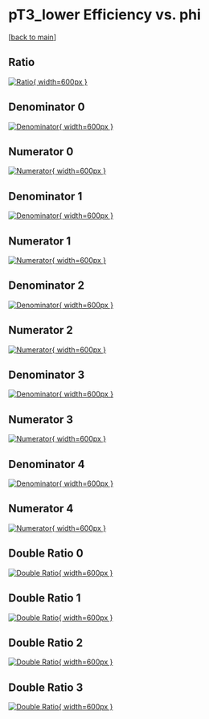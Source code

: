 # pT3_lower Efficiency vs. phi

[[back to main](./)]



## Ratio

[![Ratio](../mtv/var/pT3_lower_loweta_321_-1_eff_phi.png){ width=600px }](../mtv/var/pT3_lower_loweta_321_-1_eff_phi.pdf)

## Denominator 0

[![Denominator](../mtv/den/pT3_lower_loweta_321_-1_eff_phi_den0.png){ width=600px }](../mtv/den/pT3_lower_loweta_321_-1_eff_phi_den0.pdf)

## Numerator 0

[![Numerator](../mtv/num/pT3_lower_loweta_321_-1_eff_phi_num0.png){ width=600px }](../mtv/num/pT3_lower_loweta_321_-1_eff_phi_num0.pdf)

## Denominator 1

[![Denominator](../mtv/den/pT3_lower_loweta_321_-1_eff_phi_den1.png){ width=600px }](../mtv/den/pT3_lower_loweta_321_-1_eff_phi_den1.pdf)

## Numerator 1

[![Numerator](../mtv/num/pT3_lower_loweta_321_-1_eff_phi_num1.png){ width=600px }](../mtv/num/pT3_lower_loweta_321_-1_eff_phi_num1.pdf)

## Denominator 2

[![Denominator](../mtv/den/pT3_lower_loweta_321_-1_eff_phi_den2.png){ width=600px }](../mtv/den/pT3_lower_loweta_321_-1_eff_phi_den2.pdf)

## Numerator 2

[![Numerator](../mtv/num/pT3_lower_loweta_321_-1_eff_phi_num2.png){ width=600px }](../mtv/num/pT3_lower_loweta_321_-1_eff_phi_num2.pdf)

## Denominator 3

[![Denominator](../mtv/den/pT3_lower_loweta_321_-1_eff_phi_den3.png){ width=600px }](../mtv/den/pT3_lower_loweta_321_-1_eff_phi_den3.pdf)

## Numerator 3

[![Numerator](../mtv/num/pT3_lower_loweta_321_-1_eff_phi_num3.png){ width=600px }](../mtv/num/pT3_lower_loweta_321_-1_eff_phi_num3.pdf)

## Denominator 4

[![Denominator](../mtv/den/pT3_lower_loweta_321_-1_eff_phi_den4.png){ width=600px }](../mtv/den/pT3_lower_loweta_321_-1_eff_phi_den4.pdf)

## Numerator 4

[![Numerator](../mtv/num/pT3_lower_loweta_321_-1_eff_phi_num4.png){ width=600px }](../mtv/num/pT3_lower_loweta_321_-1_eff_phi_num4.pdf)

## Double Ratio 0

[![Double Ratio](../mtv/ratio/pT3_lower_loweta_321_-1_eff_phi_ratio0.png){ width=600px }](../mtv/ratio/pT3_lower_loweta_321_-1_eff_phi_ratio0.pdf)

## Double Ratio 1

[![Double Ratio](../mtv/ratio/pT3_lower_loweta_321_-1_eff_phi_ratio1.png){ width=600px }](../mtv/ratio/pT3_lower_loweta_321_-1_eff_phi_ratio1.pdf)

## Double Ratio 2

[![Double Ratio](../mtv/ratio/pT3_lower_loweta_321_-1_eff_phi_ratio2.png){ width=600px }](../mtv/ratio/pT3_lower_loweta_321_-1_eff_phi_ratio2.pdf)

## Double Ratio 3

[![Double Ratio](../mtv/ratio/pT3_lower_loweta_321_-1_eff_phi_ratio3.png){ width=600px }](../mtv/ratio/pT3_lower_loweta_321_-1_eff_phi_ratio3.pdf)

